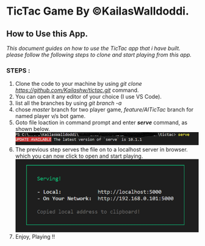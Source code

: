 # TicTac Game By ©KailasWalldoddi.
## How to Use this App.
*This document guides on how to use the TicTac app that i have built. please follow the following steps to clone and start playing from this app.* 

### STEPS :
1. Clone the code to your machine by using *git clone https://github.com/Kailashw/tictac.git* command.
2. You can open it any editor of your choice (I use VS Code).
3. list all the branches by using *git branch -a*
4. chose *master* branch for two player game, *feature/AITicTac* branch for named player v/s bot game.
5. Goto file loaction in command prompt and enter __*serve*__ command, as shown below.
    ![GitHub Logo](/serveCommand.png)
6. The previous step serves the file on to a localhost server in browser. which you can now click to open and start playing.
    ![GitHub Logo](/serve.png)
7. Enjoy, Playing !!
